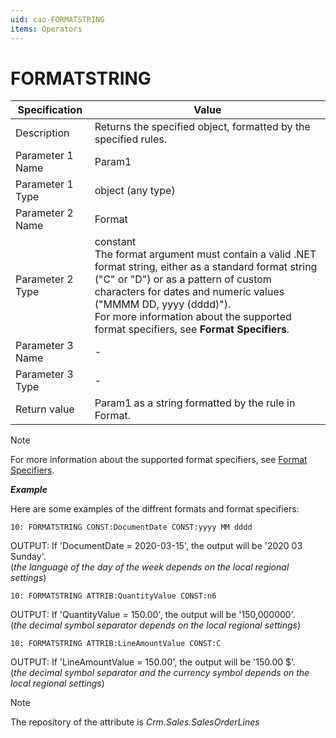 ```yaml
---
uid: cao-FORMATSTRING
items: Operators
---
```


# FORMATSTRING 

| Specification| Value|
| ---- | ----- |
| Description| Returns the specified object, formatted by the specified rules.|
| Parameter 1 Name| Param1|
| Parameter 1 Type| object (any type)|
| Parameter 2 Name| Format|
| Parameter 2 Type| constant <br> The format argument must contain a valid .NET format string, either as a standard format string ("C" or "D") or as a pattern of custom characters for dates and numeric values ("MMMM DD, yyyy (dddd)"). <br> For more information about the supported format specifiers, see **Format Specifiers**.|
| Parameter 3 Name| - |
| Parameter 3 Type| - |
| Return value| Param1 as a string formatted by the rule in Format.|


> [!NOTE]
> 
> For more information about the supported format specifiers, see [Format Specifiers](https://docs.erp.net/tech/advanced/string-interpolation/format-specifiers.html).

***Example***

Here are some examples of the diffrent formats and format specifiers:

```
10: FORMATSTRING CONST:DocumentDate CONST:yyyy MM dddd
```
OUTPUT: If 'DocumentDate = 2020-03-15', the output will be '2020 03 Sunday'.
<br/>(*the language of the day of the week depends on the local regional settings*)

```
10: FORMATSTRING ATTRIB:QuantityValue CONST:n6
```
OUTPUT: If 'QuantityValue = 150.00', the output will be '150,000000'.
<br/>(*the decimal symbol separator depends on the local regional settings*)

```
10: FORMATSTRING ATTRIB:LineAmountValue CONST:C
```
OUTPUT: If 'LineAmountValue = 150.00', the output will be '150.00 $'.
<br/>(*the decimal symbol separator and the currency symbol depends on the local regional settings*)


> [!NOTE]
> 
> The repository of the attribute is *Crm.Sales.SalesOrderLines*
